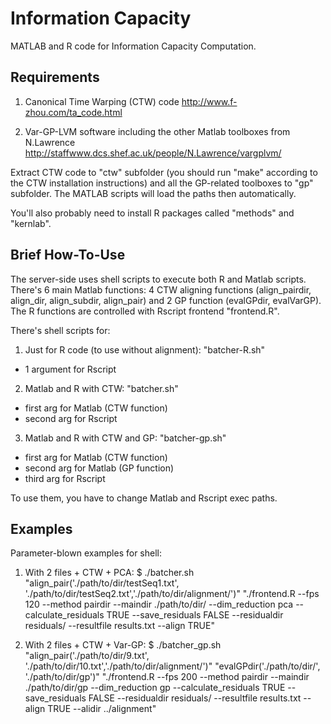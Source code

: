 Information Capacity
====================

MATLAB and R code for Information Capacity Computation.

Requirements
------------
1) Canonical Time Warping (CTW) code
http://www.f-zhou.com/ta_code.html

2) Var-GP-LVM software including the other Matlab toolboxes from N.Lawrence
http://staffwww.dcs.shef.ac.uk/people/N.Lawrence/vargplvm/

Extract CTW code to "ctw" subfolder (you should run "make" according to the CTW installation instructions) and all the GP-related toolboxes to "gp" subfolder. The MATLAB scripts will load the paths then automatically.

You'll also probably need to install R packages called "methods" and "kernlab".


Brief How-To-Use
----------------
The server-side uses shell scripts to execute both R and Matlab scripts. There's 6 main Matlab functions: 4 CTW aligning functions (align_pairdir, align_dir, align_subdir, align_pair) and 2 GP function (evalGPdir, evalVarGP). The R functions are controlled with Rscript frontend "frontend.R".

There's shell scripts for:

1) Just for R code (to use without alignment):
"batcher-R.sh"
- 1 argument for Rscript

2) Matlab and R with CTW:
"batcher.sh"
- first arg for Matlab (CTW function)
- second arg for Rscript

3) Matlab and R with CTW and GP:
"batcher-gp.sh"
- first arg for Matlab (CTW function)
- second arg for Matlab (GP function)
- third arg for Rscript

To use them, you have to change Matlab and Rscript exec paths.


Examples
--------
Parameter-blown examples for shell:

1) With 2 files + CTW + PCA:
$ ./batcher.sh "align_pair('./path/to/dir/testSeq1.txt', './path/to/dir/testSeq2.txt','./path/to/dir/alignment/')" "./frontend.R --fps 120 --method pairdir --maindir ./path/to/dir/ --dim_reduction pca --calculate_residuals TRUE --save_residuals FALSE --residualdir residuals/ --resultfile results.txt --align TRUE"

2) With 2 files + CTW + Var-GP:
$ ./batcher_gp.sh "align_pair('./path/to/dir/9.txt', './path/to/dir/10.txt','./path/to/dir/alignment/')" "evalGPdir('./path/to/dir/', './path/to/dir/gp')" "./frontend.R --fps 200 --method pairdir --maindir ./path/to/dir/gp --dim_reduction gp --calculate_residuals TRUE --save_residuals FALSE --residualdir residuals/ --resultfile results.txt --align TRUE --alidir ../alignment"
